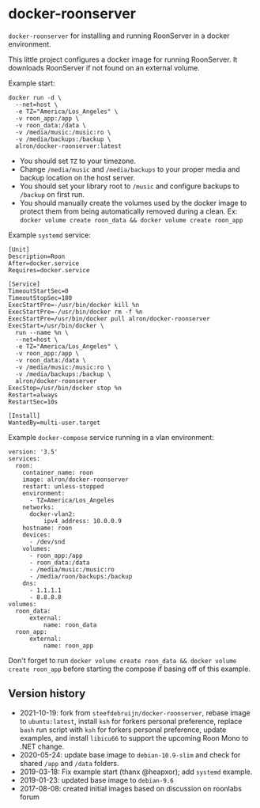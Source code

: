 # docker-roonserver
`docker-roonserver` for installing and running RoonServer in a docker environment.

This little project configures a docker image for running RoonServer.
It downloads RoonServer if not found on an external volume.

Example start:

    docker run -d \
      --net=host \
      -e TZ="America/Los_Angeles" \
      -v roon_app:/app \
      -v roon_data:/data \
      -v /media/music:/music:ro \
      -v /media/backups:/backup \
      alron/docker-roonserver:latest

  * You should set `TZ` to your timezone.
  * Change `/media/music` and `/media/backups` to your proper media and backup location on the host server.
  * You should set your library root to `/music` and configure backups to `/backup` on first run.
  * You should manually create the volumes used by the docker image to protect them from being automatically 
    removed during a clean. Ex: `docker volume create roon_data && docker volume create roon_app`


Example `systemd` service:

    [Unit]
    Description=Roon
    After=docker.service
    Requires=docker.service
    
    [Service]
    TimeoutStartSec=0
    TimeoutStopSec=180
    ExecStartPre=-/usr/bin/docker kill %n
    ExecStartPre=-/usr/bin/docker rm -f %n
    ExecStartPre=/usr/bin/docker pull alron/docker-roonserver
    ExecStart=/usr/bin/docker \
      run --name %n \
      --net=host \
      -e TZ="America/Los_Angeles" \
      -v roon_app:/app \
      -v roon_data:/data \
      -v /media/music:/music:ro \
      -v /media/backups:/backup \
      alron/docker-roonserver
    ExecStop=/usr/bin/docker stop %n
    Restart=always
    RestartSec=10s
    
    [Install]
    WantedBy=multi-user.target


Example `docker-compose` service running in a vlan environment:

    version: '3.5'
    services:
      roon:
        container_name: roon
        image: alron/docker-roonserver
        restart: unless-stopped
        environment:
          - TZ=America/Los_Angeles
        networks:
          docker-vlan2:
              ipv4_address: 10.0.0.9
        hostname: roon
        devices:
          - /dev/snd
        volumes:
          - roon_app:/app
          - roon_data:/data
          - /media/music:/music:ro
          - /media/roon/backups:/backup
        dns:
          - 1.1.1.1
          - 8.8.8.8
    volumes:
      roon_data:
          external:
              name: roon_data
      roon_app:
          external:
              name: roon_app


  Don't forget to run `docker volume create roon_data && docker volume create roon_app` before starting the compose if
  basing off of this example.


## Version history

  * 2021-10-19: fork from `steefdebruijn/docker-roonserver`, rebase image to `ubuntu:latest`, install `ksh` for forkers 
    personal preference, replace `bash` run script with `ksh` for forkers personal preference, update examples, and 
    install `libicu66` to support the upcoming Roon Mono to .NET change.
  * 2020-05-24: update base image to `debian-10.9-slim` and check for shared `/app` and `/data` folders.
  * 2019-03-18: Fix example start (thanx @heapxor); add `systemd` example.
  * 2019-01-23: updated base image to `debian-9.6`
  * 2017-08-08: created initial images based on discussion on roonlabs forum

